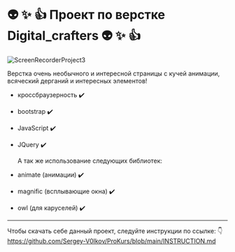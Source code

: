 



# :alien: :sparkles: :thumbsup: Проект по верстке Digital_crafters :alien: :sparkles: :thumbsup:



![ScreenRecorderProject3](https://github.com/user-attachments/assets/597344eb-1224-4f91-9af8-b3f5c8c0ea28)




Верстка очень необычного и интересной страницы с кучей анимации, всяческий дерганий и интересных элементов!

- кроссбраузерность :heavy_check_mark:
- bootstrap :heavy_check_mark:
- JavaScript :heavy_check_mark:
- JQuery :heavy_check_mark:

  А так же использование следующих библиотек:
- animate (анимации) :heavy_check_mark:
- magnific (всплывающие окна) :heavy_check_mark:
- owl (для каруселей) :heavy_check_mark:

---
Чтобы скачать себе данный проект, следуйте инструкции по ссылке: :point_down:
https://github.com/Sergey-V0lkov/ProKurs/blob/main/INSTRUCTION.md
